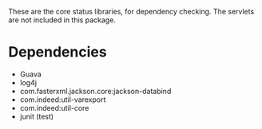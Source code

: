 These are the core status libraries, for dependency checking. The servlets are
not included in this package.

# Dependencies
- Guava
- log4j
- com.fasterxml.jackson.core:jackson-databind
- com.indeed:util-varexport
- com.indeed:util-core
- junit (test)
